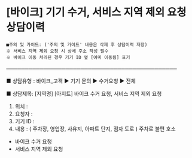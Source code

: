 # [바이크] 기기 수거, 서비스 지역 제외 요청 상담이력

```
■주의 및 가이드: ('주의 및 가이드' 내용은 삭제 후 상담이력 저장)  
※ 서비스 지역 제외 요청 시 상세 주소 작성 필수  
※ 바이크 이동 처리된 경우 기기 ID 옆 [이미 이동됨] 표기
```

──────────────────────────────────────────────

■ 상담유형 : 바이크\_고객 ▶ 기기 문의 ▶ 수거요청 ▶ 전체

■ 상담제목: [지역명] [아지트] 바이크 수거 요청, 서비스 지역 제외 요청

1. 위치 :  
2. 요청자 :  
3. 기기 ID :   
4. 내용 : ( 주차장, 영업장, 사유지, 아파트 단지, 점자 도로 ) 주차로 불편 호소  
- 바이크 수거 요청  
- 서비스 지역 제외 요청